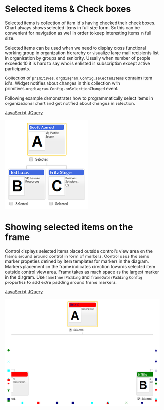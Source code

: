 # Selected items & Check boxes
Selected items is collection of item id's having checked their check boxes. Chart always shows selected items in full size form.  So this can be convenient for navigation as well in order to keep interesting items in full size. 

Selected items can be used when we need to display cross functional working group in organization hierarchy or visualize large mail recipients list in organization by groups and seniority. Usually when number of people exceeds 10 it is hard to say who is enlisted in subscription except active participants.

Collection of `primitives.orgdiagram.Config.selectedItems` contains item id's. Widget notifies about changes in this collection with primitives.`orgdiagram.Config.onSelectionChanged` event.

Following example demonstrates how to programmatically select items in organizational chart  and get notified about changes in selection.

[JavaScript](javascript.controls/CaseSelectedItems.html)
[JQuery](jquery.widgets/CaseSelectedItems.html)

![Screenshot](images/screenshots/CaseSelectedItems.png)

# Showing selected items on the frame

Control displays selected items placed outside control's view area on the frame around around control in form of markers. Control uses the same marker propeties defined by item templates for markers in the diagram. Markers placement on the frame indicates direction towards selected item outside control view area. Frame takes as much space as the largest marker in the diagram. Use `fameInnerPadding` and `frameOuterPadding` `Config` properties to add extra padding around frame markers.

[JavaScript](javascript.controls/CaseShowFrame.html)
[JQuery](jquery.widgets/CaseShowFrame.html)

![Screenshot](images/screenshots/CaseShowFrame.png)